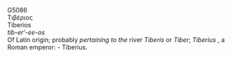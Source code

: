 G5086  
Τιβέριος  
Tiberios  
*tib-er‘-ee-os*  
Of Latin origin; probably *pertaining* *to* *the* river *Tiberis* or
*Tiber*; *Tiberius* , a Roman emperor: - Tiberius.  
